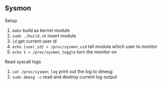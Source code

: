 ## Sysmon

Setup

1. `make` build as kernel module
2. `sudo ./build.sh` insert module
3. `id` get current user id
4. `echo [user_id] > /proc/sysmon_uid` tell module which user to monitor
5. `echo 1 > /proc/sysmon_toggle` turn the monitor on

Read syscall logs

1. `cat /proc/sysmon_log` print out the log to dmesg
2. `sudo dmesg -c` read and destroy current log output

